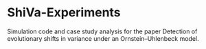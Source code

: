 # ShiVa-Experiments
Simulation code and case study analysis for the paper Detection of evolutionary shifts in variance under an Ornstein–Uhlenbeck model.

